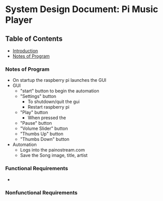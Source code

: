 

# System Design Document: Pi Music Player



## Table of Contents
- [Introduction]()
- [Notes of Program](#notes-of-program)


### Notes of Program
- On startup the raspberry pi launches the GUI
- GUI
    - "start" button to begin the automation 
    - "Settings" button
        - To shutdown/quit the gui
        - Restart raspberry pi
    - "Play" button 
        - When pressed the 
    - "Pause" button 
    - "Volume Slider" button 
    - "Thumbs Up" button 
    - "Thumbs Down" button 
- Automation
    - Logs into the painostream.com
    - Save the Song image, title, artist



### Functional Requirements
- 


### Nonfunctional Requirements

